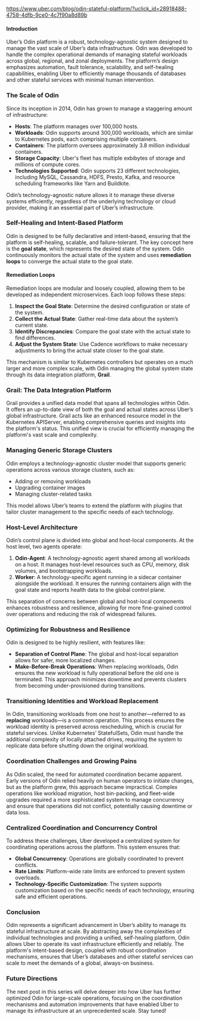 https://www.uber.com/blog/odin-stateful-platform/?uclick_id=28918488-4758-4dfb-9ce0-4c7f90a8d89b
#### **Introduction**
Uber’s Odin platform is a robust, technology-agnostic system designed to manage the vast scale of Uber’s data infrastructure. Odin was developed to handle the complex operational demands of managing stateful workloads across global, regional, and zonal deployments. The platform’s design emphasizes automation, fault tolerance, scalability, and self-healing capabilities, enabling Uber to efficiently manage thousands of databases and other stateful services with minimal human intervention.

### **The Scale of Odin**

Since its inception in 2014, Odin has grown to manage a staggering amount of infrastructure:

- **Hosts**: The platform manages over 100,000 hosts.
- **Workloads**: Odin supports around 300,000 workloads, which are similar to Kubernetes pods, each comprising multiple containers.
- **Containers**: The platform oversees approximately 3.8 million individual containers.
- **Storage Capacity**: Uber's fleet has multiple exbibytes of storage and millions of compute cores.
- **Technologies Supported**: Odin supports 23 different technologies, including MySQL, Cassandra, HDFS, Presto, Kafka, and resource scheduling frameworks like Yarn and Buildkite.

Odin’s technology-agnostic nature allows it to manage these diverse systems efficiently, regardless of the underlying technology or cloud provider, making it an essential part of Uber’s infrastructure.

### **Self-Healing and Intent-Based Platform**
Odin is designed to be fully declarative and intent-based, ensuring that the platform is self-healing, scalable, and failure-tolerant. The key concept here is the **goal state**, which represents the desired state of the system. Odin continuously monitors the actual state of the system and uses **remediation loops** to converge the actual state to the goal state.

#### **Remediation Loops**
Remediation loops are modular and loosely coupled, allowing them to be developed as independent microservices. Each loop follows these steps:

1. **Inspect the Goal State**: Determine the desired configuration or state of the system.
2. **Collect the Actual State**: Gather real-time data about the system’s current state.
3. **Identify Discrepancies**: Compare the goal state with the actual state to find differences.
4. **Adjust the System State**: Use Cadence workflows to make necessary adjustments to bring the actual state closer to the goal state.

This mechanism is similar to Kubernetes controllers but operates on a much larger and more complex scale, with Odin managing the global system state through its data integration platform, **Grail**.

### **Grail: The Data Integration Platform**

Grail provides a unified data model that spans all technologies within Odin. It offers an up-to-date view of both the goal and actual states across Uber’s global infrastructure. Grail acts like an enhanced resource model in the Kubernetes APIServer, enabling comprehensive queries and insights into the platform's status. This unified view is crucial for efficiently managing the platform's vast scale and complexity.

### **Managing Generic Storage Clusters**

Odin employs a technology-agnostic cluster model that supports generic operations across various storage clusters, such as:

- Adding or removing workloads
- Upgrading container images
- Managing cluster-related tasks

This model allows Uber’s teams to extend the platform with plugins that tailor cluster management to the specific needs of each technology.

### **Host-Level Architecture**

Odin’s control plane is divided into global and host-local components. At the host level, two agents operate:

1. **Odin-Agent**: A technology-agnostic agent shared among all workloads on a host. It manages host-level resources such as CPU, memory, disk volumes, and bootstrapping workloads.
2. **Worker**: A technology-specific agent running in a sidecar container alongside the workload. It ensures the running containers align with the goal state and reports health data to the global control plane.

This separation of concerns between global and host-local components enhances robustness and resilience, allowing for more fine-grained control over operations and reducing the risk of widespread failures.

### **Optimizing for Robustness and Resilience**

Odin is designed to be highly resilient, with features like:

- **Separation of Control Plane**: The global and host-local separation allows for safer, more localized changes.
- **Make-Before-Break Operations**: When replacing workloads, Odin ensures the new workload is fully operational before the old one is terminated. This approach minimizes downtime and prevents clusters from becoming under-provisioned during transitions.

### **Transitioning Identities and Workload Replacement**

In Odin, transitioning workloads from one host to another—referred to as **replacing** workloads—is a common operation. This process ensures the workload identity is preserved across rescheduling, which is crucial for stateful services. Unlike Kubernetes’ StatefulSets, Odin must handle the additional complexity of locally attached drives, requiring the system to replicate data before shutting down the original workload.

### **Coordination Challenges and Growing Pains**

As Odin scaled, the need for automated coordination became apparent. Early versions of Odin relied heavily on human operators to initiate changes, but as the platform grew, this approach became impractical. Complex operations like workload migration, host bin-packing, and fleet-wide upgrades required a more sophisticated system to manage concurrency and ensure that operations did not conflict, potentially causing downtime or data loss.

### **Centralized Coordination and Concurrency Control**

To address these challenges, Uber developed a centralized system for coordinating operations across the platform. This system ensures that:

- **Global Concurrency**: Operations are globally coordinated to prevent conflicts.
- **Rate Limits**: Platform-wide rate limits are enforced to prevent system overloads.
- **Technology-Specific Customization**: The system supports customization based on the specific needs of each technology, ensuring safe and efficient operations.

### **Conclusion**

Odin represents a significant advancement in Uber’s ability to manage its stateful infrastructure at scale. By abstracting away the complexities of individual technologies and providing a unified, self-healing platform, Odin allows Uber to operate its vast infrastructure efficiently and reliably. The platform's intent-based design, coupled with robust coordination mechanisms, ensures that Uber’s databases and other stateful services can scale to meet the demands of a global, always-on business.

### **Future Directions**

The next post in this series will delve deeper into how Uber has further optimized Odin for large-scale operations, focusing on the coordination mechanisms and automation improvements that have enabled Uber to manage its infrastructure at an unprecedented scale. Stay tuned!